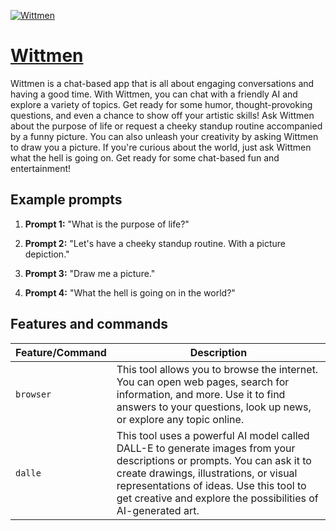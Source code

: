 [![Wittmen](https://files.oaiusercontent.com/file-EUcDdkOVxWQJ3bOBhBYIg6vA?se=2123-10-17T23%3A05%3A26Z&sp=r&sv=2021-08-06&sr=b&rscc=max-age%3D31536000%2C%20immutable&rscd=attachment%3B%20filename%3D6221fa96-f11a-4dd8-bf2e-a9d72e88aa71.png&sig=J094%2B6zG%2Bw4ErDsjefThnyAkqUwKwc9z4bZlL3u%2BW44%3D)](https://chat.openai.com/g/g-ZuWuNIPUp-wittmen)

# [Wittmen](https://chat.openai.com/g/g-ZuWuNIPUp-wittmen)

Wittmen is a chat-based app that is all about engaging conversations and having a good time. With Wittmen, you can chat with a friendly AI and explore a variety of topics. Get ready for some humor, thought-provoking questions, and even a chance to show off your artistic skills! Ask Wittmen about the purpose of life or request a cheeky standup routine accompanied by a funny picture. You can also unleash your creativity by asking Wittmen to draw you a picture. If you're curious about the world, just ask Wittmen what the hell is going on. Get ready for some chat-based fun and entertainment!

## Example prompts

1. **Prompt 1:** "What is the purpose of life?"

2. **Prompt 2:** "Let's have a cheeky standup routine. With a picture depiction."

3. **Prompt 3:** "Draw me a picture."

4. **Prompt 4:** "What the hell is going on in the world?"

## Features and commands

| Feature/Command | Description |
| --- | --- |
| `browser` | This tool allows you to browse the internet. You can open web pages, search for information, and more. Use it to find answers to your questions, look up news, or explore any topic online. |
| `dalle` | This tool uses a powerful AI model called DALL-E to generate images from your descriptions or prompts. You can ask it to create drawings, illustrations, or visual representations of ideas. Use this tool to get creative and explore the possibilities of AI-generated art. |